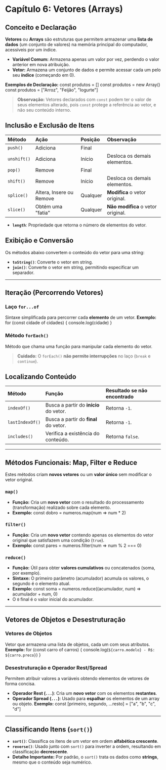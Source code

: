 # Capítulo 6: Vetores (Arrays)

## Conceito e Declaração

**Vetores** ou **Arrays** são estruturas que permitem armazenar uma **lista de dados** (um conjunto de valores) na memória principal do computador, acessíveis por um índice.

- **Variável Comum:** Armazena apenas um valor por vez, perdendo o valor anterior em nova atribuição.
- **Vetor:** Armazena um conjunto de dados e permite acessar cada um pelo seu **índice** (começando em 0).

**Exemplos de Declaração:**
const produtos = []
const produtos = new Array()
const produtos = ["Arroz", "Feijão", "Iogurte"]

> **Observação:** Vetores declarados com `const` podem ter o valor de seus elementos alterado, pois `const` protege a referência ao vetor, e não seu conteúdo interno.

## Inclusão e Exclusão de Itens

| Método      | Ação                     | Posição  | Observação                         |
| :---------- | :----------------------- | :------- | :--------------------------------- |
| `push()`    | Adiciona                 | Final    |                                    |
| `unshift()` | Adiciona                 | Início   | Desloca os demais elementos.       |
| `pop()`     | Remove                   | Final    |                                    |
| `shift()`   | Remove                   | Início   | Desloca os demais elementos.       |
| `splice()`  | Altera, Insere ou Remove | Qualquer | **Modifica** o vetor original.     |
| `slice()`   | Obtém uma "fatia"        | Qualquer | **Não modifica** o vetor original. |

- **`length`**: Propriedade que retorna o número de elementos do vetor.

## Exibição e Conversão

Os métodos abaixo convertem o conteúdo do vetor para uma string:

- **`toString()`**: Converte o vetor em string.
- **`join()`**: Converte o vetor em string, permitindo especificar um separador.

---

## Iteração (Percorrendo Vetores)

### Laço `for...of`

Sintaxe simplificada para percorrer cada **elemento** de um vetor.
**Exemplo:** for (const cidade of cidades) { console.log(cidade) }

### Método `forEach()`

Método que chama uma função para manipular cada elemento do vetor.

> **Cuidado:** O `forEach()` **não permite interrupções** no laço (`break` e `continue`).

## Localizando Conteúdo

| Método          | Função                                 | Resultado se não encontrado |
| :-------------- | :------------------------------------- | :-------------------------- |
| `indexOf()`     | Busca a partir do **início** do vetor. | Retorna `-1`.               |
| `lastIndexOf()` | Busca a partir do **final** do vetor.  | Retorna `-1`.               |
| `includes()`    | Verifica a existência do conteúdo.     | Retorna `false`.            |

---

## Métodos Funcionais: Map, Filter e Reduce

Estes métodos criam **novos vetores** ou um **valor único** sem modificar o vetor original.

### `map()`

- **Função:** Cria um **novo vetor** com o resultado do processamento (transformação) realizado sobre cada elemento.
- **Exemplo:** const dobro = numeros.map(num => num \* 2)

### `filter()`

- **Função:** Cria um **novo vetor** contendo apenas os elementos do vetor original que satisfazem uma condição (`true`).
- **Exemplo:** const pares = numeros.filter(num => num % 2 === 0)

### `reduce()`

- **Função:** Útil para obter **valores cumulativos** ou concatenados (soma, por exemplo).
- **Sintaxe:** O primeiro parâmetro (acumulador) acumula os valores, o segundo é o elemento atual.
- **Exemplo:** const soma = numeros.reduce((acumulador, num) => acumulador + num, 0)
- O `0` final é o valor inicial do acumulador.

---

## Vetores de Objetos e Desestruturação

### Vetores de Objetos

Vetor que armazena uma lista de objetos, cada um com seus atributos.
**Exemplo:** for (const carro of carros) { console.log(`${carro.modelo} - R$: ${carro.preco}`) }

### Desestruturação e Operador Rest/Spread

Permitem atribuir valores a variáveis obtendo elementos de vetores de forma concisa.

- **Operador Rest (`...`)**: Cria um **novo vetor** com os elementos **restantes**.
- **Operador Spread (`...`)**: Usado para **espalhar** os elementos de um array ou objeto.
  **Exemplo:** const [primeiro, segundo, ...resto] = ["a", "b", "c", "d"]

---

## Classificando Itens (`sort()`)

- **`sort()`**: Classifica os itens de um vetor em ordem **alfabética crescente**.
- **`reverse()`**: Usado junto com `sort()` para inverter a ordem, resultando em classificação **decrescente**.
- **Detalhe Importante:** Por padrão, o `sort()` trata os dados como **strings**, mesmo que o conteúdo seja numérico.
